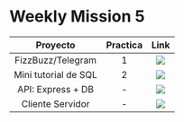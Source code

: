 # Weekly Mission 5

  | Proyecto | Practica | Link |
|:---:|:---:|:---:|
| FizzBuzz/Telegram | 1 | <a href="https://github.com/xian145/FizzBuzz" target="_blank"><img src="https://img.shields.io/badge/🔗link-PRACTICA1-blue?style=for-the-badge"></a> |
| Mini tutorial de SQL | 2 | <a href="https://github.com/xian145/playbook/blob/main/weekly_mission_5/sql/sql.md" target="_blank"><img src="https://img.shields.io/badge/🔗link-PRACTICA2-blue?style=for-the-badge"></a> |
| API: Express + DB | - |<a href="https://github.com/xian145/Code_Challenge" target="_blank"><img src="https://img.shields.io/badge/🔗link-PRACTICA3-blue?style=for-the-badge"></a> |
| Cliente Servidor | - |<a href="https://github.com/xian145/playbook/blob/main/weekly_mission_4/Trello.md" target="_blank"><img src="https://img.shields.io/badge/🔗link-PRACTICA4-blue?style=for-the-badge"></a> |
